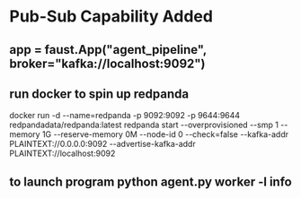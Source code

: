 # Pub-Sub Capability Added
## app = faust.App("agent_pipeline", broker="kafka://localhost:9092")
## run docker to spin up redpanda 
docker run -d --name=redpanda   -p 9092:9092 -p 9644:9644   redpandadata/redpanda:latest   redpanda start   --overprovisioned   --smp 1   --memory 1G   --reserve-memory 0M   --node-id 0   --check=false   --kafka-addr PLAINTEXT://0.0.0.0:9092   --advertise-kafka-addr PLAINTEXT://localhost:9092

## to launch program python agent.py worker -l info